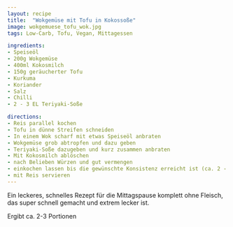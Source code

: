 ```yaml
---
layout: recipe
title:  "Wokgemüse mit Tofu in Kokossoße"
image: wokgemuese_tofu_wok.jpg
tags: Low-Carb, Tofu, Vegan, Mittagessen

ingredients:
- Speiseöl
- 200g Wokgemüse
- 400ml Kokosmilch
- 150g geräucherter Tofu
- Kurkuma
- Koriander
- Salz
- Chilli
- 2 - 3 EL Teriyaki-Soße

directions:
- Reis parallel kochen
- Tofu in dünne Streifen schneiden
- In einem Wok scharf mit etwas Speiseöl anbraten
- Wokgemüse grob abtropfen und dazu geben
- Teriyaki-Soße dazugeben und kurz zusammen anbraten
- Mit Kokosmilch ablöschen
- nach Belieben Würzen und gut vermengen
- einkochen lassen bis die gewünschte Konsistenz erreicht ist (ca. 2 - 10 Minuten)
- mit Reis servieren
---
```


Ein leckeres, schnelles Rezept für die Mittagspause komplett ohne Fleisch, das super schnell gemacht und extrem lecker ist.

Ergibt ca. 2-3 Portionen
